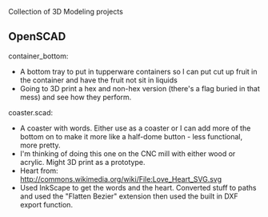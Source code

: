 Collection of 3D Modeling projects

OpenSCAD
---
container_bottom:
* A bottom tray to put in tupperware containers so I can put cut up fruit in the container and have the fruit not sit in liquids
* Going to 3D print a hex and non-hex version (there's a flag buried in that mess) and see how they perform.

coaster.scad:
* A coaster with words. Either use as a coaster or I can add more of the bottom on to make it more like a half-dome button - less functional, more pretty.
* I'm thinking of doing this one on the CNC mill with either wood or acrylic. Might 3D print as a prototype.
* Heart from: http://commons.wikimedia.org/wiki/File:Love_Heart_SVG.svg
* Used InkScape to get the words and the heart. Converted stuff to paths and used the "Flatten Bezier" extension then used the built in DXF export function.
